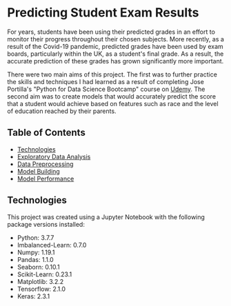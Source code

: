 # Predicting Student Exam Results

For years, students have been using their predicted grades in an effort to monitor their progress throughout their chosen subjects. More recently, as a result of the Covid-19 pandemic, predicted grades have been used by exam boards, particularly within the UK, as a student's final grade. As a result, the accurate prediction of these grades has grown significantly more important.

There were two main aims of this project. The first was to further practice the skills and techniques I had learned as a result of completing Jose Portilla's "Python for Data Science Bootcamp" course on [Udemy](https://www.udemy.com/course/python-for-data-science-and-machine-learning-bootcamp/learn/lecture/17739846?start=0). The second aim was to create models that would accurately predict the score that a student would achieve based on features such as race and the level of education reached by their parents.

## Table of Contents

* [Technologies](#technologies)
* [Exploratory Data Analysis](#exploratory_data_analysis)
* [Data Preprocessing](#data_preprocessing)
* [Model Building](#model_building)
* [Model Performance](#model_performance)

## Technologies

This project was created using a Jupyter Notebook with the following package versions installed:

* Python: 3.7.7
* Imbalanced-Learn: 0.7.0
* Numpy: 1.19.1
* Pandas: 1.1.0
* Seaborn: 0.10.1
* Scikit-Learn: 0.23.1
* Matplotlib: 3.2.2
* Tensorflow: 2.1.0
* Keras: 2.3.1